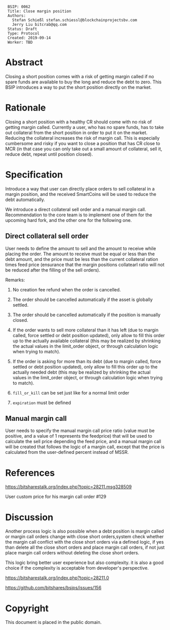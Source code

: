  ```
  BSIP: 0062
  Title: Close margin position 
  Authors:
    Stefan Schießl stefan.schiessl@blockchainprojectsbv.com
    Jerry Liu bitcrab@qq.com
  Status: Draft
  Type: Protocol
  Created: 2019-09-14
  Worker: TBD
  ```

# Abstract
Closing a short position comes with a risk of getting margin called if no spare funds are available to buy the long and reduce the debt to zero. This BSIP introduces a way to put the short position directly on the market.

# Rationale
Closing a short position with a healthy CR should come with no risk of getting margin called. Currently a user, who has no spare funds, has to take out collateral from the short position in order to put it on the market. Reducing the collateral increases the risk of margin call. This is especially cumbersome and risky if you want to close a position that has CR close to MCR (in that case you can only take out a small amount of collateral, sell it, reduce debt, repeat until position closed).

# Specification
Introduce a way that user can directly place orders to sell collateral in a margin position, and the received SmartCoins will be used to reduce the debt automatically.

We introduce a direct collateral sell order and a manual margin call. Recommendation to the core team is to implement one of them for the upcoming hard fork, and the other one for the following one.

## Direct collateral sell order

User needs to define the amount to sell and the amount to receive while placing the order. The amount to receive must be equal or less than the debt amount, and the price must be less than the current collateral ration times feed price 
(ensurance that the margin positions collatearl ratio will not be reduced after the filling of the sell orders).

Remarks:
1. No creation fee refund when the order is cancelled.

2. The order should be cancelled automatically if the asset is globally settled.

3. The order should be cancelled automatically if the position is manually closed.

4. If the order wants to sell more collateral than it has left (due to margin called, force settled or debt position updated), only allow to fill this order up to the actually available collateral (this may be realized by shrinking the actual values in the limit_order object, or through calculation logic when trying to match). 

5. If the order is asking for more than its debt (due to margin called, force settled or debt position updated), only allow to fill this order up to the actually needed debt (this may be realized by shrinking the actual values in the limit_order object, or through calculation logic when trying to match). 

6. `fill_or_kill` can be set just like for a normal limit order

7. `expiration` must be defined

## Manual margin call

User needs to specify the manual margin call price ratio (value must be positive, and a value of 1 represents the feedprice) that will be used to calculate the sell price depending the feed price, and a manual margin call will be created that follows the logic of a margin call, except that the price is calculated from the user-defined percent instead of MSSR.

# References
https://bitsharestalk.org/index.php?topic=28211.msg328509

User custom price for his margin call order #129

# Discussion
Another process logic is also possible when a debt position is margin called or margin call orders change with close short orders,system check whether the margin call conflict with the close short orders via a defined logic, if yes than delete all the close short orders and place margin call orders, if not just place margin call orders without deleting the close short orders.

This logic bring better user experience but also complexity. it is also a good choice if the complexity is acceptable from developer's perspective.

https://bitsharestalk.org/index.php?topic=28211.0

https://github.com/bitshares/bsips/issues/156

# Copyright
This document is placed in the public domain.
